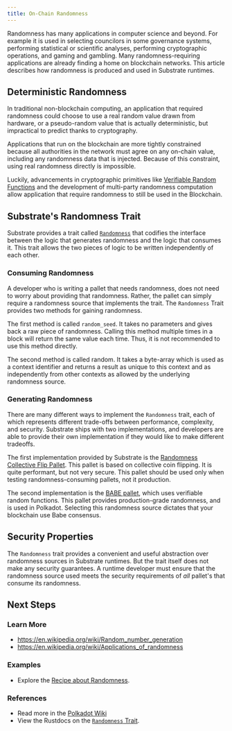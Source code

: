 ```yaml
---
title: On-Chain Randomness
---
```


Randomness has many applications in computer science and beyond. For example it is used in selecting
councilors in some governance systems, performing statistical or scientific analyses, performing
cryptographic operations, and gaming and gambling. Many randomness-requiring applications are
already finding a home on blockchain networks. This article describes how randomness is produced and
used in Substrate runtimes.

## Deterministic Randomness

In traditional non-blockchain computing, an application that required randomness could choose to use
a real random value drawn from hardware, or a pseudo-random value that is actually deterministic,
but impractical to predict thanks to cryptography.

Applications that run on the blockchain are more tightly constrained because all authorities in the
network must agree on any on-chain value, including any randomness data that is injected. Because of
this constraint, using real randomness directly is impossible.

Luckily, advancements in cryptographic primitives like
[Verifiable Random Functions](https://en.wikipedia.org/wiki/Verifiable_random_function) and the
development of multi-party randomness computation allow application that require randomness to still
be used in the Blockchain.

## Substrate's Randomness Trait

Substrate provides a trait called
[`Randomness`](https://substrate.dev/rustdocs/latest/frame_support/traits/trait.Randomness.html) that codifies
the interface between the logic that generates randomness and the logic that consumes it. This trait
allows the two pieces of logic to be written independently of each other.

### Consuming Randomness

A developer who is writing a pallet that needs randomness, does not need to worry about providing
that randomness. Rather, the pallet can simply require a randomness source that implements the trait.
The `Randomness` Trait provides two methods for gaining randomness.

The first method is called `random_seed`. It takes no parameters and gives back a raw piece of
randomness. Calling this method multiple times in a block will return the same value each time.
Thus, it is not recommended to use this method directly.

The second method is called random. It takes a byte-array which is used as a context identifier and
returns a result as unique to this context and as independently from other contexts as allowed by
the underlying randomness source.

### Generating Randomness

There are many different ways to implement the `Randomness` trait, each of which represents
different trade-offs between performance, complexity, and security. Substrate ships with two
implementations, and developers are able to provide their own implementation if they would like to
make different tradeoffs.

The first implementation provided by Substrate is the
[Randomness Collective Flip Pallet](https://substrate.dev/rustdocs/latest/pallet_randomness_collective_flip/index.html).
This pallet is based on collective coin flipping. It is quite performant, but not very secure. This
pallet should be used only when testing randomness-consuming pallets, not it production.

The second implementation is the [BABE pallet](https://substrate.dev/rustdocs/latest/pallet_babe/index.html),
which uses verifiable random functions. This pallet provides production-grade randomness, and is
used in Polkadot. Selecting this randomness source dictates that your blockchain use Babe consensus.

## Security Properties

The `Randomness` trait provides a convenient and useful abstraction over randomness sources in
Substrate runtimes. But the trait itself does not make any security guarantees. A
runtime developer must ensure that the randomness source used meets the security requirements of
_all_ pallet's that consume its randomness.

## Next Steps

### Learn More

- https://en.wikipedia.org/wiki/Random_number_generation
- https://en.wikipedia.org/wiki/Applications_of_randomness

### Examples

- Explore the [Recipe about Randomness](https://substrate.dev/recipes/randomness.html).

### References

- Read more in the [Polkadot Wiki](https://wiki.polkadot.network/docs/learn-randomness)
- View the Rustdocs on the
  [`Randomness` Trait](https://substrate.dev/rustdocs/latest/frame_support/traits/trait.Randomness.html).
